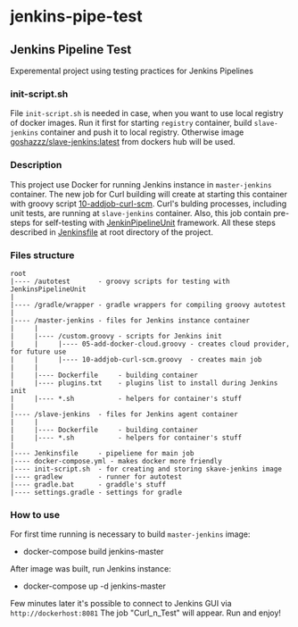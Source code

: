 # jenkins-pipe-test

## Jenkins Pipeline Test

Experemental project using testing practices for Jenkins Pipelines

### init-script.sh

File `init-script.sh` is needed in case, when you want to use local registry of docker images. Run it first for starting `registry` container, build `slave-jenkins` container and push it to local registry. Otherwise image [goshazzz/slave-jenkins:latest](https://hub.docker.com/repository/docker/goshazzz/slave-jenkins) from dockers hub will be used.

### Description

This project use Docker for running Jenkins instance in `master-jenkins` container. The new job for Curl building will create at starting this container with groovy script [10-addjob-curl-scm](https://github.com/yegor-sokolovskiy/jenkins-pipe-test/blob/master/master-jenkins/custom.groovy/10-addjob-curl-scm.groovy). Curl's bulding processes, including unit tests, are running at `slave-jenkins` container. 
Also, this job contain pre-steps for self-testing with [JenkinPipelineUnit](https://github.com/jenkinsci/JenkinsPipelineUnit) framework. All these steps described in [Jenkinsfile](https://github.com/yegor-sokolovskiy/jenkins-pipe-test/blob/master/Jenkinsfile) at root directory of the project.

### Files structure
```
root
|---- /autotest       - groovy scripts for testing with JenkinsPipelineUnit
|
|---- /gradle/wrapper - gradle wrappers for compiling groovy autotest
|
|---- /master-jenkins - files for Jenkins instance container
|     |
|     |---- /custom.groovy - scripts for Jenkins init
|     |     |---- 05-add-docker-cloud.groovy - creates cloud provider, for future use
|     |     |---- 10-addjob-curl-scm.groovy  - creates main job
|     |
|     |---- Dockerfile     - building container
|     |---- plugins.txt    - plugins list to install during Jenkins init
|     |---- *.sh           - helpers for container's stuff
|
|---- /slave-jenkins  - files for Jenkins agent container  
|     |
|     |---- Dockerfile     - building container
|     |---- *.sh           - helpers for container's stuff
|
|---- Jenkinsfile     - pipeliene for main job
|---- docker-compose.yml - makes docker more friendly
|---- init-script.sh  - for creating and storing skave-jenkins image
|---- gradlew         - runner for autotest
|---- gradle.bat      - graddle's stuff
|---- settings.gradle - settings for gradle
```

### How to use

For first time running is necessary to build `master-jenkins` image:
*  docker-compose build jenkins-master

After image was built, run Jenkins instance:
*  docker-compose up -d jenkins-master

Few minutes later it's possible to connect to Jenkins GUI via `http://dockerhost:8081`
The job "Curl_n_Test" will appear. Run and enjoy!



